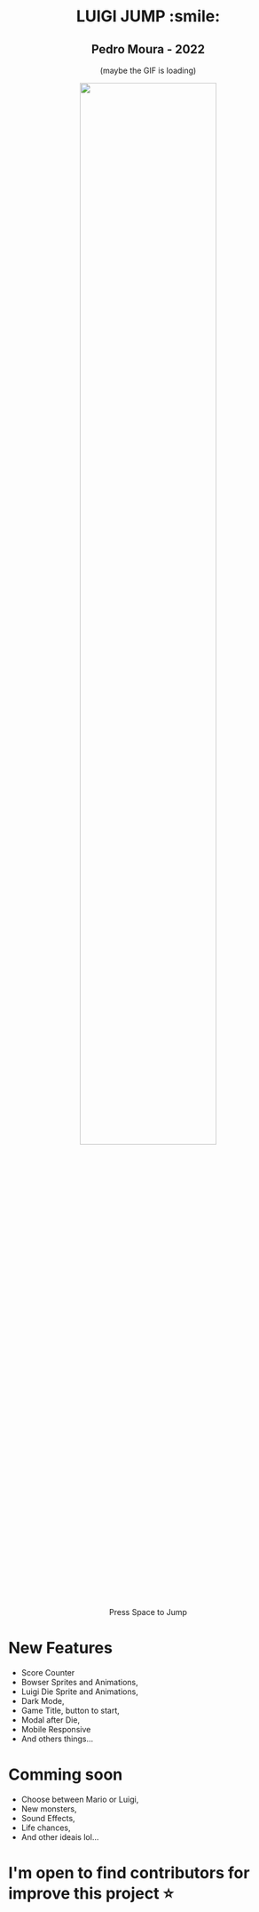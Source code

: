 <div align="center">
  <h1> LUIGI JUMP :smile:</h1>
  <h2>Pedro Moura - 2022</h2>
   <p>(maybe the GIF is loading)</p>
  <div>
    <img src="assets/img/jogo-rolando.gif" width="70%">
  </div>
  <p>Press Space to Jump</p>
</div>

 New Features 
 ============
 
- Score Counter
- Bowser Sprites and Animations,
- Luigi Die Sprite and Animations,
- Dark Mode,
- Game Title, button to start,
- Modal after Die,
- Mobile Responsive
- And others things...

Comming soon
=============
- Choose between Mario or Luigi,
- New monsters,
- Sound Effects,
- Life chances,
- And other ideais lol...

I'm open to find contributors for improve this project :star:
========================================================
